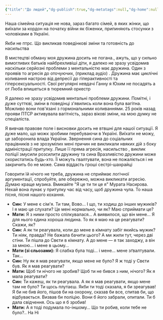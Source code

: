 ```yaml
---
{"title":"До людей","dg-publish":true,"dg-metatags":null,"dg-home":null,"permalink":"/do-lyudej/","dgPassFrontmatter":true,"noteIcon":""}
---
```



Наша сімейна ситуація не нова, зараз багато сімей, в яких жінки, що виїхали за кордон на початку війни як біженки, припиняють стосунки з чоловіками в Україні. 

Якби не птрс. Що викликав поведінкові зміни та готовність до насильства

В мистецтві обману моя дружина досить не погана., ажуть, що у сильно вимогливих батьків найбрехливіші діти, я далеко не зразу усвідомив наскільки серйозні проблеми з ментальністю має дружина.  Один з проявів то агресія до оточуючих, (приклад аудіо) . Дружина має циклічні коливання настрою від депресії до гіперактивності та гіперсексуальності. Свої регулярні невдачі 
Ганну я Юхим не посадять а от
Люба впишеться в тюремний оркестр

Я далеко не зразу усвідомив ментальні проблеми дружини. Помітні, і дуже суттєві, зміни в поведінці з'явились коли вона була вагітна. Можливо вони пов'язані з гормональними коливаннями. 25 років назад прояви ПТСР активувала вагітність, зараз вікові зміни, на мою думку не спеціаліста.

Я вивчав правове поле і висновки досить не втвшні для нашої ситуації. Я дуже мало, що можк зробими перебуваючи в Україні. Виїхати не можу, це заборонила влада України. Звернення сина до соціальних працівників з не зрозумілих мені причин не викликали нвяких дій з боку адміністрації притулку. Лише її пряма агресія, насильство , виклик поліції змусили розсилити дружину та сина Вразливістю дружини може скористатись будь-хто. Її можуть гвалтувати, вона не пожаліється і не закричить бо не може. Сама віддасть гроші сестрі-шахрайці

Говорити їй нічого не треба, дружина не сприймає логічної аргументації, спробуйте, але обережно, можна викликати агресію. Думаю краще музика. Вмикайте "Я це ти ти це я" Мурата Насирова. Нехай вона лунає у притулку час від часу, щоб дружина чула. То наша пісня, пісня нашого кохання.


- **Син:** У мене є сім'я. Ти там, Вово… І що, ти ходиш до інших мужиків? І я маю це слухати? Це мені нормально, чи як? Маю сприймати це?  
- **Мати:** Я з ними просто спілкувалася… А виявилося, що він мене… Я для нього єдина хороша людина. То як я маю на це реагувати? Скажи, як?  
- **Син:** А як ти реагувала, коли до мене в кімнату забіг якийсь мужик? Ти ніяк, правда? Не бажала бачити цього? А ми жили тут, через дві стіни. Ти пішла до Свєти в кімнату. А до мене — я так заходжу, а він за мною… і мене в цьому…  
- **Мати (зі сльозами):** Я слабка була тоді… і мене… мене зґвалтували. Так…  
- **Син:** Ну як я мав реагувати, якщо мене не було? Я ж тоді у Свєти був. Як я мав реагувати?  
- **Мати:** Щоб ти нічого не зробив? Щоб ти не бився з ним, нічого? Як я мала реагувати?  
- **Син:** Ти кажеш, як ти реагувала. А як я мав реагувати, якщо мене там не було? Ти щось плутаєш. Якби ти тоді сказала, я би зреагував! Я би не бив його, пішов би на охорону, сказав би все, спитав би, що відбувається. Визвав би поліцію. Вони б його забрали, опитали. Ти б дала свідчення. Ось що я б зробив!  
- **Мати:** А я тоді подумала по-іншому… Що ти робив, коли тебе не було?.. На Ні